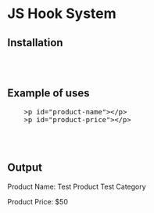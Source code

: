 # JS Hook System

## Installation 
<pre>
<script src="./src/hook.js"></script>
</pre>

## Example of uses 
<pre>
    &gt;p id="product-name"&gt;&lt;/p&gt;
    &gt;p id="product-price"&gt;&lt;/p&gt;

<script>
    function test() {
        var name = document.getElementById('product-name');
        var price = document.getElementById('product-price');

        // Set up the hooks
        Hook.register('_PRODUCT_NAME', function (args) {
            return args + ' <small style="color: blue;">Test Category</small>';
        });

        Hook.register('_PRODUCT_PRICE', function (args) {
            return args + 10;
        });
        Hook.register('_PRODUCT_PRICE', function (args) {
            return args + 10;
        });
        Hook.register('_PRODUCT_PRICE', function (args) {
            return args + 10;
        });
        Hook.register('_PRODUCT_PRICE', function (args) {
            return args + 10;
        });


        name.innerHTML = 'Product Name: ' + Hook.call('_PRODUCT_NAME', 'Test Product');
        price.innerHTML = 'Product Price: $' + Hook.call('_PRODUCT_PRICE', 10);
    }

    test();
</script>
</pre>

## Output 
<p>Product Name: Test Product Test Category</p>
<p>Product Price: $50</p>
